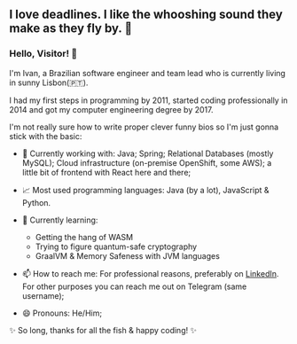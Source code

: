 ## I love deadlines. I like the whooshing sound they make as they fly by. 💨

### Hello, Visitor! 👋

I'm Ivan, a Brazilian software engineer and team lead who is currently living in sunny Lisbon(🇵🇹). 

I had my first steps in programming by 2011, started coding professionally in 2014 and got my computer engineering degree by 2017. 

I'm not really sure how to write proper clever funny bios so I'm just gonna stick with the basic: 

- 🔭 Currently working with: Java; Spring; Relational Databases (mostly MySQL); Cloud infrastructure (on-premise OpenShift, some AWS); a little bit of frontend with React here and there;

- 📈 Most used programming languages: Java (by a lot), JavaScript & Python.

- 🌱 Currently learning: 
  * Getting the hang of WASM
  * Trying to figure quantum-safe cryptography
  * GraalVM & Memory Safeness with JVM languages

- 📫 How to reach me: For professional reasons, preferably on [LinkedIn](https://www.linkedin.com/in/zucchivan/). For other purposes you can reach me out on Telegram (same username);

- 😄 Pronouns: He/Him;

✨ So long, thanks for all the fish & happy coding! ✨
